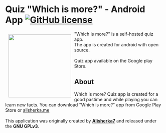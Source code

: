 # Quiz "Which is more?" - Android App <a href="https://github.com/Alisherka7/android_quiz_app/blob/master/LICENSE"><img alt="GitHub license" src="https://img.shields.io/github/license/Alisherka7/android_quiz_app?style=plastic"></a>

<img src="https://user-images.githubusercontent.com/38793933/122106210-7d0ea180-cdce-11eb-9169-f0f2314aca24.png" align="left" width="200" hspace="10" vspace="10">

"Which is more?" is a self-hosted quiz app. <br>
The app is created for android with open source.<br><br>
Quiz app available on the Google play Store.

## About

Which is more? Quiz app is created for a good pastime and while playing you can learn new facts. You can download "Which is more?" app from Google Play Store or <a href="alisherka.me">alisherka.me</a>
<br>
<br>
This application was originally created by <b><a href="alisherka.me">Alisherka7</a></b> and released under the <b>GNU GPLv3</b>. 
